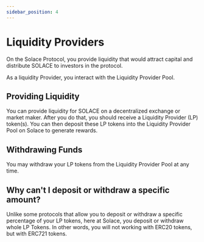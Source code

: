 ```yaml
---
sidebar_position: 4
---
```


# Liquidity Providers

On the Solace Protocol, you provide liquidity that would attract capital and distribute SOLACE to investors in the protocol.

As a liquidity Provider, you interact with the Liquidity Provider Pool.

## Providing Liquidity

You can provide liquidity for SOLACE on a decentralized exchange or market maker. After you do that, you should receive a Liquidity Provider (LP) token(s). You can then deposit these LP tokens into the Liquidity Provider Pool on Solace to generate rewards.

## Withdrawing Funds

You may withdraw your LP tokens from the Liquidity Provider Pool at any time.

## Why can't I deposit or withdraw a specific amount?

Unlike some protocols that allow you to deposit or withdraw a specific percentage of your LP tokens, here at Solace, you deposit or withdraw whole LP Tokens. In other words, you will not working with ERC20 tokens, but with ERC721 tokens.